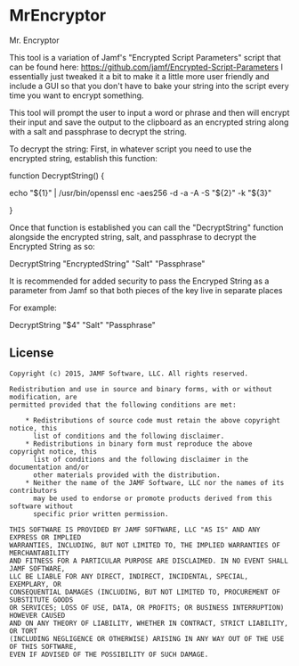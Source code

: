# MrEncryptor
Mr. Encryptor

This tool is a variation of Jamf's "Encrypted Script Parameters" script that can be found here:
https://github.com/jamf/Encrypted-Script-Parameters
I essentially just tweaked it a bit to make it a little more user friendly and include a GUI so that you 
don't have to bake your string into the script every time you want to encrypt something.

This tool will prompt the user to input a word or phrase
and then will encrypt their input and save the output to the clipboard as
an encrypted string along with a salt and passphrase to decrypt the string.    

To decrypt the string:
First, in whatever script you need to use the encrypted string, establish this function:

function DecryptString() {

  echo "${1}" | /usr/bin/openssl enc -aes256 -d -a -A -S "${2}" -k "${3}"
  
  }

Once that function is established you can call the "DecryptString"
function alongside the encrypted string, salt, and passphrase to
decrypt the Encrypted String as so:

DecryptString "EncryptedString" "Salt" "Passphrase"

It is recommended for added security to pass the
Encryped String as a parameter from Jamf so that both
pieces of the key live in separate places

For example:

DecryptString "$4" "Salt" "Passphrase"

## License

```
Copyright (c) 2015, JAMF Software, LLC. All rights reserved.

Redistribution and use in source and binary forms, with or without modification, are
permitted provided that the following conditions are met:

    * Redistributions of source code must retain the above copyright notice, this
      list of conditions and the following disclaimer.
    * Redistributions in binary form must reproduce the above copyright notice, this
      list of conditions and the following disclaimer in the documentation and/or
      other materials provided with the distribution.
    * Neither the name of the JAMF Software, LLC nor the names of its contributors
      may be used to endorse or promote products derived from this software without
      specific prior written permission.
      
THIS SOFTWARE IS PROVIDED BY JAMF SOFTWARE, LLC "AS IS" AND ANY EXPRESS OR IMPLIED
WARRANTIES, INCLUDING, BUT NOT LIMITED TO, THE IMPLIED WARRANTIES OF MERCHANTABILITY
AND FITNESS FOR A PARTICULAR PURPOSE ARE DISCLAIMED. IN NO EVENT SHALL JAMF SOFTWARE,
LLC BE LIABLE FOR ANY DIRECT, INDIRECT, INCIDENTAL, SPECIAL, EXEMPLARY, OR
CONSEQUENTIAL DAMAGES (INCLUDING, BUT NOT LIMITED TO, PROCUREMENT OF SUBSTITUTE GOODS
OR SERVICES; LOSS OF USE, DATA, OR PROFITS; OR BUSINESS INTERRUPTION) HOWEVER CAUSED
AND ON ANY THEORY OF LIABILITY, WHETHER IN CONTRACT, STRICT LIABILITY, OR TORT
(INCLUDING NEGLIGENCE OR OTHERWISE) ARISING IN ANY WAY OUT OF THE USE OF THIS SOFTWARE,
EVEN IF ADVISED OF THE POSSIBILITY OF SUCH DAMAGE.
```
